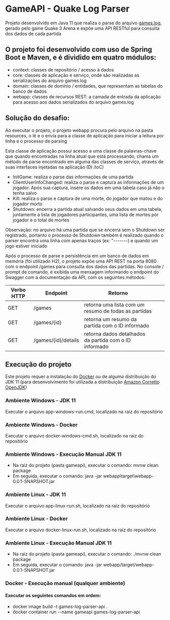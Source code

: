 # GameAPI - Quake Log Parser

Projeto desenvolvido em Java 11 que realiza o parse do arquivo [games.log], gerado pelo game Quake 3 Arena e expõe uma API RESTful para consulta dos dados de cada partida

## O projeto foi desenvolvido com uso de Spring Boot e Maven, e é dividido em quatro módulos:

* context: classes de repositório / acesso à dados
* core: classes de aplicação e serviço, onde são realizadas as serializações do arquivo games.log
* domain: classes de domínio / entidades, que representam as tabelas do banco de dados
* webapp: classes de recursos REST: a camada de entrada da aplicação para acesso aos dados serializados do arquivo games.log

## Solução do desafio: 

 Ao executar o projeto, o projeto webapp procura pelo arquivo na pasta resources, o lê e o envia para a classe de aplicação para iniciar a leitura por linha e o processo de parsing
 
 Esta classe de aplicação possui acesso a uma classe de palavras-chave que quando encontradas na linha atual que está processando, chama um método de parse encontrado em alguma das classes de serviço, através de suas interfaces injetadas na aplicação (DI /IoC)
 
 * InitGame: realiza o parse das informações de uma partida
 * ClientUserInfoChanged: realiza o parse e captura as informações de um jogador. Após sua captura, insere os dados em uma tabela caso já não o tenha salvo
 * Kill: realiza o parse e captura de uma morte, do jogador que matou e do jogador morto
 * Shutdown: encerra a partida atual salvando seus dados em uma tabela, juntamente a lista de jogadores participantes, uma lista de mortes por jogador e o total de mortes
 
  Observação: no arquivo há uma partida que se encerra sem o Shutdown ser registrado, portanto o processo de Shutdown também é realizado quando o parser encontra uma linha com apenas traços (ex: "-------) e quando um jogo estiver iniciado
  
 Após o processo de parse e persistência em um banco de dados em memória (foi utilizado H2), o projeto expõe uma API REST na porta 8080 com o endpoint /games para consulta dos dados das partidas. No console / prompt de comando, é exibida uma mensagem informando o endpoint do Swagger com a documentação da API, com os seguintes métodos: 
 
| Verbo HTTP  | Endpoint            | Retorno                                                |   |   |
|-------------|---------------------|--------------------------------------------------------|---|---|
| GET         | /games              | retorna uma lista com um resumo de todas as partidas   |   |   |
| GET         | /games/{id}         | retorna um resumo da partida com o ID informado        |   |   |
| GET         | /games/{id}/details | retorna dados detalhados da partida com o ID informado |   |   |

## Execução do projeto

Este projeto requer a instalação do [Docker](https://www.docker.com/) ou de alguma distribuição do JDK 11 (para desenvolvimento foi utilizada a distribuição [Amazon Corretto OpenJDK](https://aws.amazon.com/corretto/))

### Ambiente Windows - JDK 11

Executar o arquivo app-windows-run.cmd, localizado na raiz do repositório

### Ambiente Windows - Docker

Executar o arquivo docker-windows-cmd.sh, localizado na raiz do repositório

### Ambiente Windows - Execução Manual JDK 11

* Na raiz do projeto (pasta gameapi), executar o comando: mvnw clean package
* Em seguida, executar o comando: java -jar webapp\target\webapp-0.0.1-SNAPSHOT.jar

### Ambiente Linux - JDK 11

Executar o arquivo app-linux-run.sh, localizado na raiz do repositório

### Ambiente Linux - Docker

Executar o arquivo docker-linux-run.sh, localizado na raiz do repositório

### Ambiente Linux - Execução Manual JDK 11

* Na raiz do projeto (pasta gameapi), executar o comando: ./mvnw clean package
* Em seguida, executar o comando: java -jar webapp/target/webapp-0.0.1-SNAPSHOT.jar

### Docker - Execução manual (qualquer ambiente)

#### Executar os seguintes comandos em ordem:
* docker image build -t games-log-parser-api .
* docker container run --name gameapi games-log-parser-api

[games.log]: https://github.com/andregcaires/game-api/blob/master/gameapi/webapp/src/main/resources/games.log
